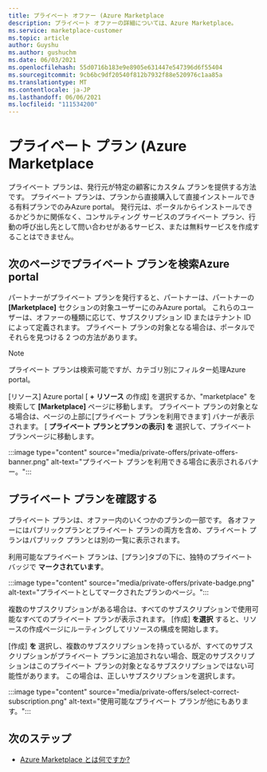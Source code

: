 ```yaml
---
title: プライベート オファー (Azure Marketplace
description: プライベート オファーの詳細については、Azure Marketplace。
ms.service: marketplace-customer
ms.topic: article
author: Guyshu
ms.author: gushuchm
ms.date: 06/03/2021
ms.openlocfilehash: 55d0716b183e9e8905e631447e547396d6f55404
ms.sourcegitcommit: 9cb6bc9df20540f812b7932f88e520976c1aa85a
ms.translationtype: MT
ms.contentlocale: ja-JP
ms.lasthandoff: 06/06/2021
ms.locfileid: "111534200"
---
```

# <a name="private-plans-in-azure-marketplace"></a>プライベート プラン (Azure Marketplace

プライベート プランは、発行元が特定の顧客にカスタム プランを提供する方法です。 プライベート プランは、プランから直接購入して直接インストールできる有料プランでのみAzure portal。 発行元は、ポータルからインストールできるかどうかに関係なく、コンサルティング サービスのプライベート プラン、行動の呼び出し先として問い合わせがあるサービス、または無料サービスを作成することはできません。

## <a name="find-private-plans-in-the-azure-portal"></a>次のページでプライベート プランを検索Azure portal

パートナーがプライベート プランを発行すると、パートナーは、パートナーの **[Marketplace]** セクションの対象ユーザーにのみAzure portal。 これらのユーザーは、オファーの種類に応じて、サブスクリプション ID またはテナント ID によって定義されます。 プライベート プランの対象となる場合は、ポータルでそれらを見つける 2 つの方法があります。

> [!NOTE]
> プライベート プランは検索可能ですが、カテゴリ別にフィルター処理Azure portal。

[リソース] Azure portal [ **+ リソース** の作成] を選択するか、"marketplace" を検索して **[Marketplace]** ページに移動します。 プライベート プランの対象となる場合は、ページの上部に[プライベート プランを利用できます] バナーが表示されます。 [ **プライベート プランとプランの表示] を** 選択して、プライベート プランページに移動します。

:::image type="content" source="media/private-offers/private-offers-banner.png" alt-text="プライベート プランを利用できる場合に表示されるバナー。":::

## <a name="review-private-plans"></a>プライベート プランを確認する

プライベート プランは、オファー内のいくつかのプランの一部です。 各オファーにはパブリックプランとプライベート プランの両方を含め、プライベート プランはパブリック プランとは別の一覧に表示されます。

利用可能なプライベート プランは、[プラン]タブの下に、独特のプライベート バッジで **マークされています**。

:::image type="content" source="media/private-offers/private-badge.png" alt-text="プライベートとしてマークされたプランのページ。":::

複数のサブスクリプションがある場合は、すべてのサブスクリプションで使用可能なすべてのプライベート プランが表示されます。 [作成] **を選択** すると、リソースの作成ページにルーティングしてリソースの構成を開始します。

[作成] **を** 選択し、複数のサブスクリプションを持っているが、すべてのサブスクリプションがプライベート プランに追加されない場合、既定のサブスクリプションはこのプライベート プランの対象となるサブスクリプションではない可能性があります。 この場合は、正しいサブスクリプションを選択します。

:::image type="content" source="media/private-offers/select-correct-subscription.png" alt-text="使用可能なプライベート プランが他にもあります。":::

## <a name="next-steps"></a>次のステップ

- [Azure Marketplace とは何ですか?](azure-marketplace-overview.md)
